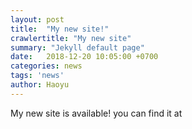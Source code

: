 ```yaml
---
layout: post
title:  "My new site!"
crawlertitle: "My new site"
summary: "Jekyll default page"
date:   2018-12-20 10:05:00 +0700
categories: news
tags: 'news'
author: Haoyu
---
```


My new site is available! you can find it at 
